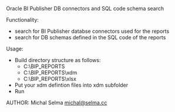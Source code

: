 Oracle BI Publisher DB connectors and SQL code schema search

Functionality:
- search for BI Publisher databse connectors used for the reports
- search for DB schemas defined in the SQL code of the reports

Usage:
- Build directory structure as follows:
    * C:\BIP_REPORTS
    * C:\BIP_REPORTS\xdm
    * C:\BIP_REPORTS\xlsx
- Put your xdm defintion files into xdm subfolder
- Run

AUTHOR:
Michal Selma <michal@selma.cc>




